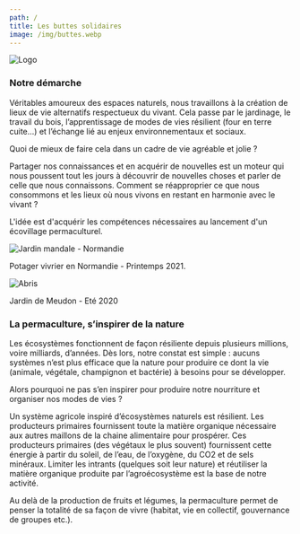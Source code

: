 ```yaml
---
path: /
title: Les buttes solidaires
image: /img/buttes.webp
---
```

![Logo](/img/logo.jpg)

### Notre démarche

Véritables amoureux des espaces naturels, nous travaillons à la création de lieux de vie
alternatifs respectueux du vivant.
Cela passe par le jardinage, le travail du bois, l’apprentissage de modes de vies résilient (four en terre cuite…) et l’échange lié au enjeux environnementaux et sociaux.

Quoi de mieux de faire cela dans un cadre de vie agréable et jolie ?

Partager nos connaissances et en acquérir de nouvelles est un moteur qui nous poussent
tout les jours à découvrir de nouvelles choses et parler de celle que nous connaissons.
Comment se réapproprier ce que nous consommons et les lieux où nous vivons en restant en harmonie avec le vivant ?

L'idée est d'acquérir les compétences nécessaires au lancement d'un écovillage permaculturel.

![Jardin mandale - Normandie ](/img/potager-mesnil-avril-2021.jpg)

Potager vivrier en Normandie - Printemps 2021.

![Abris](/img/abris.webp)

Jardin de Meudon - Eté 2020

### La permaculture, s’inspirer de la nature

Les écosystèmes fonctionnent de façon résiliente depuis plusieurs millions, voire
milliards, d’années.
Dès lors, notre constat est simple : aucuns systèmes n’est plus efficace
que la nature pour produire ce dont la vie (animale, végétale, champignon et bactérie) à
besoins pour se développer.

Alors pourquoi ne pas s’en inspirer pour produire notre nourriture et organiser nos modes de vies ?

Un système agricole inspiré d’écosystèmes naturels est résilient. Les producteurs primaires fournissent
toute la matière organique nécessaire aux autres maillons de la chaine alimentaire pour
prospérer.
Ces producteurs primaires (des végétaux le plus souvent) fournissent cette
énergie à partir du soleil, de l’eau, de l’oxygène, du CO2 et de sels minéraux.
Limiter les intrants (quelques soit leur nature) et réutiliser la matière organique produite
par l’agroécosystème est la base de notre activité.

Au delà de la production de fruits et légumes, la permaculture permet de penser la totalité de sa façon de vivre (habitat, vie en collectif, gouvernance de groupes etc.).